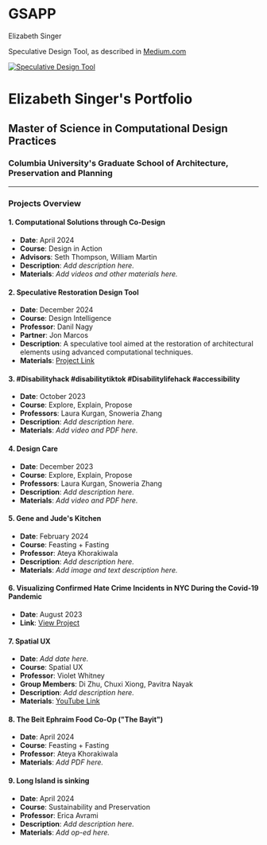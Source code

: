 # GSAPP
Elizabeth Singer

Speculative Design Tool, as described in [Medium.com](https://medium.com/design-intelligence-course/speculative-restoration-design-tool-6b7e01fc3d2e)

[![Speculative Design Tool](https://img.youtube.com/vi/LjplH2EPfyY/0.jpg)](https://www.youtube.com/watch?v=LjplH2EPfyY "Speculative Design Tool")

# Elizabeth Singer's Portfolio
## Master of Science in Computational Design Practices
### Columbia University's Graduate School of Architecture, Preservation and Planning

---

### Projects Overview

#### 1. Computational Solutions through Co-Design
- **Date**: April 2024
- **Course**: Design in Action
- **Advisors**: Seth Thompson, William Martin
- **Description**: *Add description here.*
- **Materials**: *Add videos and other materials here.*

#### 2. Speculative Restoration Design Tool
- **Date**: December 2024
- **Course**: Design Intelligence
- **Professor**: Danil Nagy
- **Partner**: Jon Marcos
- **Description**: A speculative tool aimed at the restoration of architectural elements using advanced computational techniques.
- **Materials**: [Project Link](https://medium.com/design-intelligence-course/speculative-restoration-design-tool-6b7e01fc3d2e)

#### 3. #Disabilityhack #disabilitytiktok #Disabilitylifehack #accessibility
- **Date**: October 2023
- **Course**: Explore, Explain, Propose
- **Professors**: Laura Kurgan, Snoweria Zhang
- **Description**: *Add description here.*
- **Materials**: *Add video and PDF here.*

#### 4. Design Care
- **Date**: December 2023
- **Course**: Explore, Explain, Propose
- **Professors**: Laura Kurgan, Snoweria Zhang
- **Description**: *Add description here.*
- **Materials**: *Add video and PDF here.*

#### 5. Gene and Jude's Kitchen
- **Date**: February 2024
- **Course**: Feasting + Fasting
- **Professor**: Ateya Khorakiwala
- **Description**: *Add description here.*
- **Materials**: *Add image and text description here.*

#### 6. Visualizing Confirmed Hate Crime Incidents in NYC During the Covid-19 Pandemic
- **Date**: August 2023
- **Link**: [View Project](https://gsapp-cdp.github.io/colloquium-1-2023/work/elizabeth-singer/my_maps.html)

#### 7. Spatial UX
- **Date**: *Add date here.*
- **Course**: Spatial UX
- **Professor**: Violet Whitney
- **Group Members**: Di Zhu, Chuxi Xiong, Pavitra Nayak
- **Description**: *Add description here.*
- **Materials**: [YouTube Link](https://www.youtube.com/watch?v=P_qIeYkLioI&feature=youtu.be&themeRefresh=1)

#### 8. The Beit Ephraim Food Co-Op ("The Bayit")
- **Date**: April 2024
- **Course**: Feasting + Fasting
- **Professor**: Ateya Khorakiwala
- **Materials**: *Add PDF here.*

#### 9. Long Island is sinking
- **Date**: April 2024
- **Course**: Sustainability and Preservation
- **Professor**: Erica Avrami
- **Description**: *Add description here.*
- **Materials**: *Add op-ed here.*
